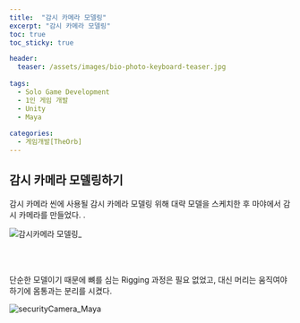 ```yaml
---
title:  "감시 카메라 모델링"
excerpt: "감시 카메라 모델링"
toc: true
toc_sticky: true

header:
  teaser: /assets/images/bio-photo-keyboard-teaser.jpg
  
tags:
  - Solo Game Development
  - 1인 게임 개발
  - Unity
  - Maya
  
categories:
  - 게임개발[TheOrb]
---
```

## 감시 카메라 모델링하기

감시 카메라 씬에 사용될  감시 카메라 모델링 위해 대략 모델을 스케치한 후 마야에서 감시 카메라를 만들었다. .<br>

![감시카메라 모델링_](https://user-images.githubusercontent.com/73280175/104846606-bbd32500-591e-11eb-8226-f89c91ead83f.jpg)


<br><br>

단순한 모델이기 때문에 뼈를 심는 Rigging 과정은 필요 없었고, 대신 머리는 움직여야 하기에 몸통과는 분리를 시켰다.<br>

![securityCamera_Maya](https://user-images.githubusercontent.com/73280175/104845910-300bc980-591b-11eb-81eb-c4dc59bb3294.gif)


